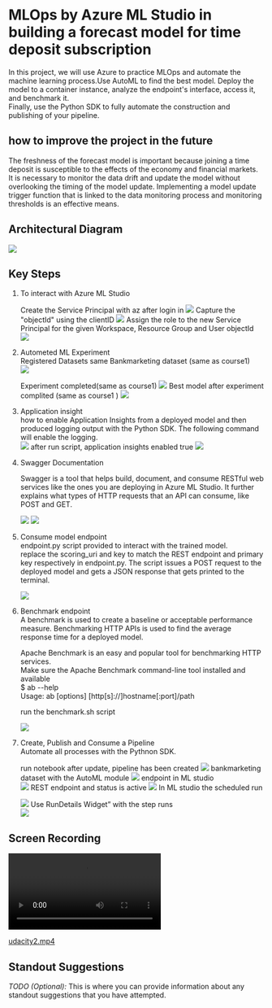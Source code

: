 


# MLOps by Azure ML Studio in building a forecast model for time deposit subscription
In this project, we will use Azure to practice MLOps and automate the machine learning process.Use AutoML to find the best model. Deploy the model to a container instance, analyze the endpoint's interface, access it, and benchmark it.  
Finally, use the Python SDK to fully automate the construction and publishing of your pipeline.

## how to improve the project in the future
The freshness of the forecast model is important because joining a time deposit is susceptible to the effects of the economy and financial markets. It is necessary to monitor the data drift and update the model without overlooking the timing of the model update. Implementing a model update trigger function that is linked to the data monitoring process and monitoring thresholds is an effective means.

## Architectural Diagram

![](./picture/p_diagram.png) 

## Key Steps

 1. To interact with Azure ML Studio

    Create the Service Principal with az after login in
    ![](./picture/p_ServicePrincipal.png)
    Capture the "objectId" using the clientID
    ![](./picture/p_objectid.png)
    Assign the role to the new Service Principal for the given Workspace, Resource Group and User objectId  
    ![](./picture/p_workspaceshare.png)

2. Autometed ML Experiment  
    Registered Datasets same Bankmarketing dataset (same as course1)  
    ![](./picture/p_dataset3.png)

    Experiment completed(same as course1)
    ![](./picture/p_experiment.png)
    Best model after experiment complited (same as course1 )
    ![](./picture/p_bestmodel.png)


3. Application insight  
    how to enable Application Insights from a deployed model and then produced logging output with the Python SDK. The following command will enable the logging.  
    ![](./picture/p_logspy.png)
    after run script, application insights enabled true
    ![](./picture/p_ApplicationInsight.png)

4. Swagger Documentation  

    Swagger is a tool that helps build, document, and consume RESTful web services like the ones you are deploying in Azure ML Studio. It further explains what types of HTTP requests that an API can consume, like POST and GET.

    ![](./picture/p_swagger1.png)
    ![](./picture/p_swagger2.png)

5. Consume model endpoint  
    endpoint.py script provided to interact with the trained model.  
    replace the scoring_uri and key to match the REST endpoint and primary key respectively in endpoint.py.   The script issues a POST request to the deployed model and gets a JSON response that gets printed to the terminal.

    ![](./picture/p_endpoint.png)

 

  
6. Benchmark endpoint  
    A benchmark is used to create a baseline or acceptable performance measure. Benchmarking HTTP APIs is used to find the average response time for a deployed model.  

    Apache Benchmark is an easy and popular tool for benchmarking HTTP services.  
    Make sure the Apache Benchmark command-line tool installed and available  
    $ ab --help  
    Usage: ab [options] [http[s]://]hostname[:port]/path  


    run the benchmark.sh script  

    ![](2020-12-26-11-20-13.png)

7. Create, Publish and Consume a Pipeline  
    Automate all processes with the Pythnon SDK.

   run notebook after update, pipeline has been created
   ![](./picture/p_pipeline1.png)
    bankmarketing dataset with the AutoML module
    ![](./picture/p_pipeline2.png)
    endpoint in ML studio   
    ![](./picture/p_pipeline3.png)
    REST endpoint and status is active
    ![](./picture/p_pipeline4.png)
    In ML studio the scheduled run

    ![](./picture/p_pipeline5.png)
    Use RunDetails Widget” with the step runs  
    ![](./picture/p_rundetail.png)





## Screen Recording
![](udacity2.mp4)

[udacity2.mp4](https://github.com/fbamuse/udacity_azure_ML_pro2/blob/master/udacity2.mp4)
## Standout Suggestions
*TODO (Optional):* This is where you can provide information about any standout suggestions that you have attempted.
